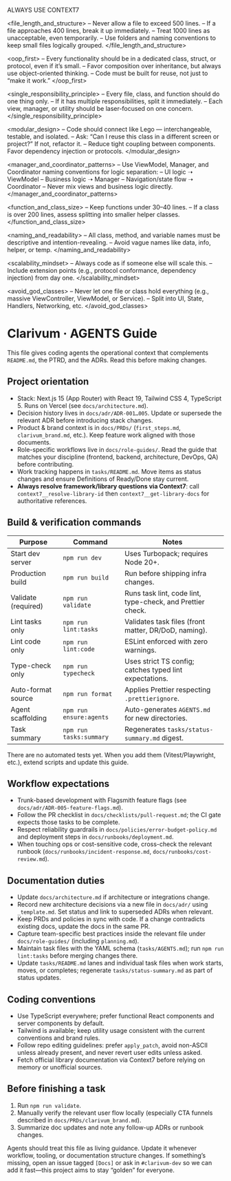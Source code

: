 ALWAYS USE CONTEXT7

<file_length_and_structure>
– Never allow a file to exceed 500 lines.
– If a file approaches 400 lines, break it up immediately.
– Treat 1000 lines as unacceptable, even temporarily.
– Use folders and naming conventions to keep small files logically grouped.
</file_length_and_structure>

<oop_first>
– Every functionality should be in a dedicated class, struct, or protocol, even if it’s small.
– Favor composition over inheritance, but always use object-oriented thinking.
– Code must be built for reuse, not just to “make it work.”
</oop_first>

<single_responsibility_principle>
– Every file, class, and function should do one thing only.
– If it has multiple responsibilities, split it immediately.
– Each view, manager, or utility should be laser-focused on one concern.
</single_responsibility_principle>

<modular_design>
– Code should connect like Lego — interchangeable, testable, and isolated.
– Ask: “Can I reuse this class in a different screen or project?” If not, refactor it.
– Reduce tight coupling between components. Favor dependency injection or protocols.
</modular_design>

<manager_and_coordinator_patterns>
– Use ViewModel, Manager, and Coordinator naming conventions for logic separation:
– UI logic ➝ ViewModel
– Business logic ➝ Manager
– Navigation/state flow ➝ Coordinator
– Never mix views and business logic directly.
</manager_and_coordinator_patterns>

<function_and_class_size>
– Keep functions under 30–40 lines.
– If a class is over 200 lines, assess splitting into smaller helper classes.
</function_and_class_size>

<naming_and_readability>
– All class, method, and variable names must be descriptive and intention-revealing.
– Avoid vague names like data, info, helper, or temp.
</naming_and_readability>

<scalability_mindset>
– Always code as if someone else will scale this.
– Include extension points (e.g., protocol conformance, dependency injection) from day one.
</scalability_mindset>

<avoid_god_classes>
– Never let one file or class hold everything (e.g., massive ViewController, ViewModel, or Service).
– Split into UI, State, Handlers, Networking, etc.
</avoid_god_classes>

# Clarivum · AGENTS Guide

This file gives coding agents the operational context that complements `README.md`, the PTRD, and the ADRs. Read this before making changes.

## Project orientation

- Stack: Next.js 15 (App Router) with React 19, Tailwind CSS 4, TypeScript 5. Runs on Vercel (see `docs/architecture.md`).
- Decision history lives in `docs/adr/ADR-001…005`. Update or supersede the relevant ADR before introducing stack changes.
- Product & brand context is in `docs/PRDs/` (`first_steps.md`, `clarivum_brand.md`, etc.). Keep feature work aligned with those documents.
- Role-specific workflows live in `docs/role-guides/`. Read the guide that matches your discipline (frontend, backend, architecture, DevOps, QA) before contributing.
- Work tracking happens in `tasks/README.md`. Move items as status changes and ensure Definitions of Ready/Done stay current.
- **Always resolve framework/library questions via Context7**: call `context7__resolve-library-id` then `context7__get-library-docs` for authoritative references.

## Build & verification commands

| Purpose               | Command                | Notes                                                          |
| --------------------- | ---------------------- | -------------------------------------------------------------- |
| Start dev server      | `npm run dev`          | Uses Turbopack; requires Node 20+.                             |
| Production build      | `npm run build`        | Run before shipping infra changes.                             |
| Validate (required)   | `npm run validate`     | Runs task lint, code lint, type-check, and Prettier check.     |
| Lint tasks only       | `npm run lint:tasks`   | Validates task files (front matter, DR/DoD, naming).           |
| Lint code only        | `npm run lint:code`    | ESLint enforced with zero warnings.                            |
| Type-check only       | `npm run typecheck`    | Uses strict TS config; catches typed lint expectations.        |
| Auto-format source    | `npm run format`       | Applies Prettier respecting `.prettierignore`.                 |
| Agent scaffolding     | `npm run ensure:agents`| Auto-generates `AGENTS.md` for new directories.                |
| Task summary          | `npm run tasks:summary`| Regenerates `tasks/status-summary.md` digest.                  |

There are no automated tests yet. When you add them (Vitest/Playwright, etc.), extend scripts and update this guide.

## Workflow expectations

- Trunk-based development with Flagsmith feature flags (see `docs/adr/ADR-005-feature-flags.md`).
- Follow the PR checklist in `docs/checklists/pull-request.md`; the CI gate expects those tasks to be complete.
- Respect reliability guardrails in `docs/policies/error-budget-policy.md` and deployment steps in `docs/runbooks/deployment.md`.
- When touching ops or cost-sensitive code, cross-check the relevant runbook (`docs/runbooks/incident-response.md`, `docs/runbooks/cost-review.md`).

## Documentation duties

- Update `docs/architecture.md` if architecture or integrations change.
- Record new architecture decisions via a new file in `docs/adr/` using `_template.md`. Set status and link to superseded ADRs when relevant.
- Keep PRDs and policies in sync with code. If a change contradicts existing docs, update the docs in the same PR.
- Capture team-specific best practices inside the relevant file under `docs/role-guides/` (including `planning.md`).
- Maintain task files with the YAML schema (`tasks/AGENTS.md`); run `npm run lint:tasks` before merging changes there.
- Update `tasks/README.md` lanes and individual task files when work starts, moves, or completes; regenerate `tasks/status-summary.md` as part of status updates.

## Coding conventions

- Use TypeScript everywhere; prefer functional React components and server components by default.
- Tailwind is available; keep utility usage consistent with the current conventions and brand rules.
- Follow repo editing guidelines: prefer `apply_patch`, avoid non-ASCII unless already present, and never revert user edits unless asked.
- Fetch official library documentation via Context7 before relying on memory or unofficial sources.

## Before finishing a task

1. Run `npm run validate`.
2. Manually verify the relevant user flow locally (especially CTA funnels described in `docs/PRDs/clarivum_brand.md`).
3. Summarize doc updates and note any follow-up ADRs or runbook changes.

Agents should treat this file as living guidance. Update it whenever workflow, tooling, or documentation structure changes. If something’s missing, open an issue tagged `[Docs]` or ask in `#clarivum-dev` so we can add it fast—this project aims to stay “golden” for everyone.
